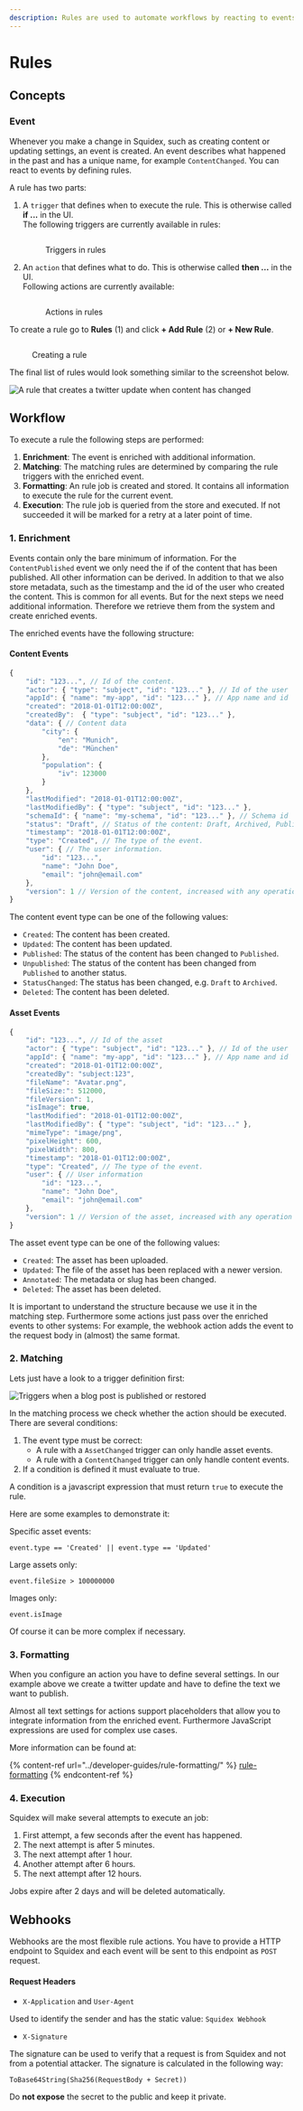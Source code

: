 ```yaml
---
description: Rules are used to automate workflows by reacting to events.
---
```


# Rules

## Concepts

### Event

Whenever you make a change in Squidex, such as creating content or updating settings, an event is created. An event describes what happened in the past and has a unique name, for example `ContentChanged`. You can react to events by defining rules.

A rule has two parts:

1.  A `trigger` that defines when to execute the rule. This is otherwise called **if ...** in the UI.\
    The following triggers are currently available in rules:

    <figure><img src="../../.gitbook/assets/2022-11-08_23-32.png" alt=""><figcaption><p>Triggers in rules</p></figcaption></figure>
2.  An `action` that defines what to do. This is otherwise called **then ...** in the UI.\
    Following actions are currently available:

    <figure><img src="../../.gitbook/assets/2022-11-08_23-33.png" alt=""><figcaption><p>Actions in rules</p></figcaption></figure>

To create a rule go to **Rules** (1) and click **+ Add Rule** (2) or **+ New Rule**.

<figure><img src="../../.gitbook/assets/2022-11-08_23-16.png" alt=""><figcaption><p>Creating a rule</p></figcaption></figure>

The final list of rules would look something similar to the screenshot below.

![A rule that creates a twitter update when content has changed](../../images/articles/rules/rule.png)

## Workflow

To execute a rule the following steps are performed:

1. **Enrichment**: The event is enriched with additional information.
2. **Matching**: The matching rules are determined by comparing the rule triggers with the enriched event.
3. **Formatting**: An rule job is created and stored. It contains all information to execute the rule for the current event.
4. **Execution**: The rule job is queried from the store and executed. If not succeeded it will be marked for a retry at a later point of time.

### 1. Enrichment

Events contain only the bare minimum of information. For the `ContentPublished` event we only need the if of the content that has been published. All other information can be derived. In addition to that we also store metadata, such as the timestamp and the id of the user who created the content. This is common for all events. But for the next steps we need additional information. Therefore we retrieve them from the system and create enriched events.

The enriched events have the following structure:

#### Content Events

```javascript
{
    "id": "123...", // Id of the content.
    "actor": { "type": "subject", "id": "123..." }, // Id of the user
    "appId": { "name": "my-app", "id": "123..." }, // App name and id
    "created": "2018-01-01T12:00:00Z",
    "createdBy":  { "type": "subject", "id": "123..." },
    "data": { // Content data
        "city": {
            "en": "Munich",
            "de": "München"
        },
        "population": {
            "iv": 123000
        }
    },
    "lastModified": "2018-01-01T12:00:00Z",
    "lastModifiedBy": { "type": "subject", "id": "123..." },
    "schemaId": { "name": "my-schema", "id": "123..." }, // Schema id
    "status": "Draft", // Status of the content: Draft, Archived, Published
    "timestamp": "2018-01-01T12:00:00Z",
    "type": "Created", // The type of the event.
    "user": { // The user information.
        "id": "123...",
        "name": "John Doe",
        "email": "john@email.com"
    },
    "version": 1 // Version of the content, increased with any operation
}
```

The content event type can be one of the following values:

* `Created`: The content has been created.
* `Updated`: The content has been updated.
* `Published`: The status of the content has been changed to `Published`.
* `Unpublished`: The status of the content has been changed from `Published` to another status.
* `StatusChanged`: The status has been changed, e.g. `Draft` to `Archived`.
* `Deleted`: The content has been deleted.

#### Asset Events

```javascript
{
    "id": "123...", // Id of the asset
    "actor": { "type": "subject", "id": "123..." }, // Id of the user
    "appId": { "name": "my-app", "id": "123..." }, // App name and id
    "created": "2018-01-01T12:00:00Z",
    "createdBy": "subject:123",
    "fileName": "Avatar.png",
    "fileSize:": 512000,
    "fileVersion": 1,
    "isImage": true,
    "lastModified": "2018-01-01T12:00:00Z",
    "lastModifiedBy": { "type": "subject", "id": "123..." },
    "mimeType": "image/png",
    "pixelHeight": 600,
    "pixelWidth": 800,
    "timestamp": "2018-01-01T12:00:00Z",
    "type": "Created", // The type of the event.
    "user": { // User information
        "id": "123...",
        "name": "John Doe",
        "email": "john@email.com"
    },
    "version": 1 // Version of the asset, increased with any operation
}
```

The asset event type can be one of the following values:

* `Created`: The asset has been uploaded.
* `Updated`: The file of the asset has been replaced with a newer version.
* `Annotated`: The metadata or slug has been changed.
* `Deleted`: The asset has been deleted.

It is important to understand the structure because we use it in the matching step. Furthermore some actions just pass over the enriched events to other systems: For example, the webhook action adds the event to the request body in (almost) the same format.

### 2. Matching

Lets just have a look to a trigger definition first:

![Triggers when a blog post is published or restored](../../.gitbook/assets/content-trigger.png)

In the matching process we check whether the action should be executed. There are several conditions:

1. The event type must be correct:
   * A rule with a `AssetChanged` trigger can only handle asset events.
   * A rule with a `ContentChanged` trigger can only handle content events.
2. If a condition is defined it must evaluate to true.

A condition is a javascript expression that must return `true` to execute the rule.

Here are some examples to demonstrate it:

Specific asset events:

```
event.type == 'Created' || event.type == 'Updated'
```

Large assets only:

```
event.fileSize > 100000000
```

Images only:

```
event.isImage
```

Of course it can be more complex if necessary.

### 3. Formatting

When you configure an action you have to define several settings. In our example above we create a twitter update and have to define the text we want to publish.

Almost all text settings for actions support placeholders that allow you to integrate information from the enriched event. Furthermore JavaScript expressions are used for complex use cases.

More information can be found at:

{% content-ref url="../developer-guides/rule-formatting/" %}
[rule-formatting](../developer-guides/rule-formatting/)
{% endcontent-ref %}

### 4. Execution

Squidex will make several attempts to execute an job:

1. First attempt, a few seconds after the event has happened.
2. The next attempt is after 5 minutes.
3. The next attempt after 1 hour.
4. Another attempt after 6 hours.
5. The next attempt after 12 hours.

Jobs expire after 2 days and will be deleted automatically.

## Webhooks

Webhooks are the most flexible rule actions. You have to provide a HTTP endpoint to Squidex and each event will be sent to this endpoint as `POST` request.

#### Request Headers

* `X-Application` and `User-Agent`

Used to identify the sender and has the static value: `Squidex Webhook`

* `X-Signature`

The signature can be used to verify that a request is from Squidex and not from a potential attacker. The signature is calculated in the following way:

```
ToBase64String(Sha256(RequestBody + Secret))
```

Do **not expose** the secret to the public and keep it private.
